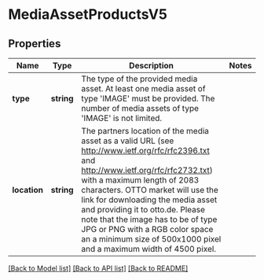 # MediaAssetProductsV5

## Properties
Name | Type | Description | Notes
------------ | ------------- | ------------- | -------------
**type** | **string** | The type of the provided media asset. At least one media asset of type &#x27;IMAGE&#x27; must be provided. The number of media assets of type &#x27;IMAGE&#x27; is not limited. | 
**location** | **string** | The partners location of the media asset as a valid URL (see http://www.ietf.org/rfc/rfc2396.txt and http://www.ietf.org/rfc/rfc2732.txt) with a maximum length of 2083 characters. OTTO market will use the link for downloading the media asset and providing it to otto.de. Please note that the image has to be of type JPG or PNG with a RGB color space an a minimum size of 500x1000 pixel and a maximum width of 4500 pixel. | 

[[Back to Model list]](../../README.md#documentation-for-models) [[Back to API list]](../../README.md#documentation-for-api-endpoints) [[Back to README]](../../README.md)


